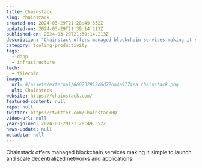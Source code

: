 ```yaml
---
title: Chainstack
slug: chainstack
created-on: 2024-03-29T21:28:49.352Z
updated-on: 2024-03-29T21:39:14.213Z
published-on: 2024-03-29T21:39:14.213Z
description: "Chainstack offers managed blockchain services making it simple to launch and scale decentralized networks and applications."
category: tooling-productivity
tags:
  - dapp
  - infrastructure
tech:
  - filecoin
image:
  url: #/assets/external/660732912d6d72ba4a9774ea_chainstack.png
  alt: Chainstack
website: https://chainstack.com/
featured-content: null
repo: null
twitter: https://twitter.com/ChainstackHQ
video-url: null
year-joined: 2024-03-29T21:28:49.352Z
news-update: null
metadata: null
---
```


Chainstack offers managed blockchain services making it simple to launch and scale decentralized networks and applications.

